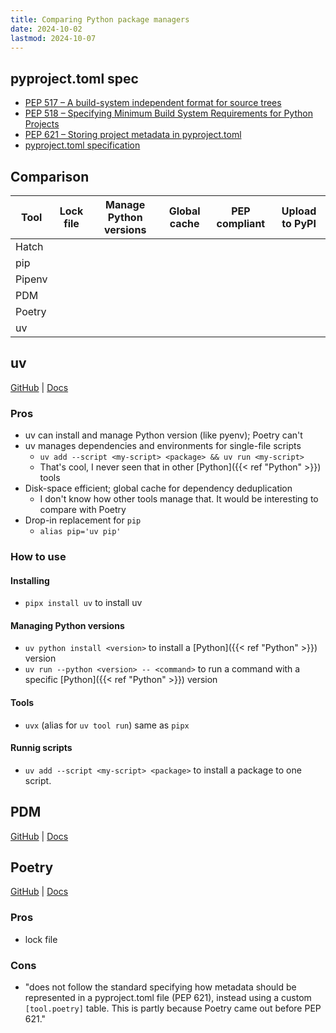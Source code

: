 ```yaml
---
title: Comparing Python package managers
date: 2024-10-02
lastmod: 2024-10-07
---
```


## pyproject.toml spec
- [PEP 517 – A build-system independent format for source trees](https://peps.python.org/pep-0517)
- [PEP 518 – Specifying Minimum Build System Requirements for Python Projects](https://peps.python.org/pep-0518)
- [PEP 621 – Storing project metadata in pyproject.toml](https://peps.python.org/pep-0621)
- [pyproject.toml specification](https://packaging.python.org/en/latest/specifications/pyproject-toml/#pyproject-toml-spec)

## Comparison
| Tool   | Lock file | Manage Python versions | Global cache | PEP compliant | Upload to PyPI |
| ------ | --------- | ---------------------- | ------------ | ------------- | -------------- |
| Hatch  |           |                        |              |               |                |
| pip    |           |                        |              |               |                |
| Pipenv |           |                        |              |               |                |
| PDM    |           |                        |              |               |                |
| Poetry |           |                        |              |               |                |
| uv     |           |                        |              |               |                |


## uv
[GitHub](https://github.com/astral-sh/uv) | [Docs](https://docs.astral.sh/uv/)

### Pros
- uv can install and manage Python version (like pyenv); Poetry can't
- uv manages dependencies and environments for single-file scripts
    * `uv add --script <my-script> <package> && uv run <my-script>`
    * That's cool, I never seen that in other [Python]({{< ref "Python" >}})
      tools
- Disk-space efficient; global cache for dependency deduplication
    * I don't know how other tools manage that. It would be interesting to
      compare with Poetry
- Drop-in replacement for `pip`
    * `alias pip='uv pip'`

### How to use
#### Installing
- `pipx install uv` to install uv

#### Managing Python versions
- `uv python install <version>` to install a [Python]({{< ref "Python" >}})
  version
- `uv run --python <version> -- <command>` to run a command with a specific
  [Python]({{< ref "Python" >}}) version

#### Tools
- `uvx` (alias for `uv tool run`) same as `pipx`

#### Runnig scripts
- `uv add --script <my-script> <package>` to install a package to one script.


## PDM
[GitHub](https://github.com/pdm-project/pdm) | [Docs](https://pdm-project.org/en/latest/)


## Poetry
[GitHub](https://github.com/python-poetry/poetry) | [Docs](https://python-poetry.org/docs/)

### Pros
- lock file

### Cons
- "does not follow the standard specifying how metadata should be represented
  in a pyproject.toml file (PEP 621), instead using a custom `[tool.poetry]`
  table. This is partly because Poetry came out before PEP 621."
